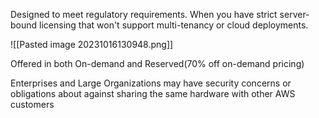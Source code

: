 Designed to meet regulatory requirements. When you have strict server-bound licensing that won't support multi-tenancy or cloud deployments.

![[Pasted image 20231016130948.png]]

Offered in both On-demand and Reserved(70% off on-demand pricing)

Enterprises and Large Organizations may have security concerns or obligations about against sharing the same hardware with other AWS customers